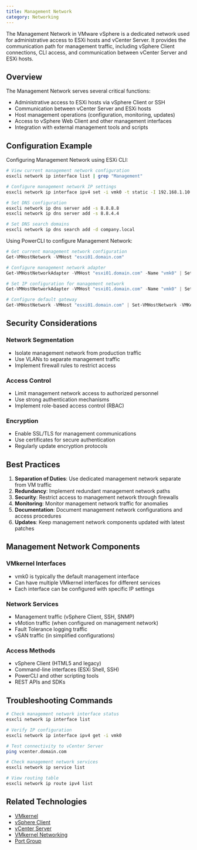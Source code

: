 ```yaml
---
title: Management Network
category: Networking
---
```


The Management Network in VMware vSphere is a dedicated network used for administrative access to ESXi hosts and vCenter Server. It provides the communication path for management traffic, including vSphere Client connections, CLI access, and communication between vCenter Server and ESXi hosts.

## Overview

The Management Network serves several critical functions:
- Administrative access to ESXi hosts via vSphere Client or SSH
- Communication between vCenter Server and ESXi hosts
- Host management operations (configuration, monitoring, updates)
- Access to vSphere Web Client and other management interfaces
- Integration with external management tools and scripts

## Configuration Example

Configuring Management Network using ESXi CLI:

```bash
# View current management network configuration
esxcli network ip interface list | grep "Management"

# Configure management network IP settings
esxcli network ip interface ipv4 set -i vmk0 -t static -I 192.168.1.10 -N 255.255.255.0 -g 192.168.1.1

# Set DNS configuration
esxcli network ip dns server add -s 8.8.8.8
esxcli network ip dns server add -s 8.8.4.4

# Set DNS search domains
esxcli network ip dns search add -d company.local
```

Using PowerCLI to configure Management Network:

```powershell
# Get current management network configuration
Get-VMHostNetwork -VMHost "esxi01.domain.com"

# Configure management network adapter
Get-VMHostNetworkAdapter -VMHost "esxi01.domain.com" -Name "vmk0" | Set-VMHostNetworkAdapter -ManagementTrafficEnabled $true

# Set IP configuration for management network
Get-VMHostNetworkAdapter -VMHost "esxi01.domain.com" -Name "vmk0" | Set-VMHostNetworkAdapter -IP "192.168.1.10" -SubnetMask "255.255.255.0"

# Configure default gateway
Get-VMHostNetwork -VMHost "esxi01.domain.com" | Set-VMHostNetwork -VMKernelGateway "192.168.1.1"
```

## Security Considerations

### Network Segmentation
- Isolate management network from production traffic
- Use VLANs to separate management traffic
- Implement firewall rules to restrict access

### Access Control
- Limit management network access to authorized personnel
- Use strong authentication mechanisms
- Implement role-based access control (RBAC)

### Encryption
- Enable SSL/TLS for management communications
- Use certificates for secure authentication
- Regularly update encryption protocols

## Best Practices

1. **Separation of Duties**: Use dedicated management network separate from VM traffic
2. **Redundancy**: Implement redundant management network paths
3. **Security**: Restrict access to management network through firewalls
4. **Monitoring**: Monitor management network traffic for anomalies
5. **Documentation**: Document management network configurations and access procedures
6. **Updates**: Keep management network components updated with latest patches

## Management Network Components

### VMkernel Interfaces
- vmk0 is typically the default management interface
- Can have multiple VMkernel interfaces for different services
- Each interface can be configured with specific IP settings

### Network Services
- Management traffic (vSphere Client, SSH, SNMP)
- vMotion traffic (when configured on management network)
- Fault Tolerance logging traffic
- vSAN traffic (in simplified configurations)

### Access Methods
- vSphere Client (HTML5 and legacy)
- Command-line interfaces (ESXi Shell, SSH)
- PowerCLI and other scripting tools
- REST APIs and SDKs

## Troubleshooting Commands

```bash
# Check management network interface status
esxcli network ip interface list

# Verify IP configuration
esxcli network ip interface ipv4 get -i vmk0

# Test connectivity to vCenter Server
ping vcenter.domain.com

# Check management network services
esxcli network ip service list

# View routing table
esxcli network ip route ipv4 list
```

## Related Technologies

- [VMkernel](/glossary/vmkernel)
- [vSphere Client](/glossary/vsphere-client)
- [vCenter Server](/glossary/vcenter-server)
- [VMkernel Networking](/glossary/vmkernel-networking)
- [Port Group](/glossary/port-group)